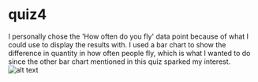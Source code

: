 # quiz4
I personally chose the 'How often do you fly' data point because of what I could use to display the results with. I used a bar chart to show the difference in quantity in how often people fly, which is what I wanted to do since the other bar chart mentioned in this quiz sparked my interest. 
![alt text]([JlYRr-how-often-do-you-travel-](https://github.com/user-attachments/assets/d46d54f8-6f99-4cae-aa31-951eb28755ae))
